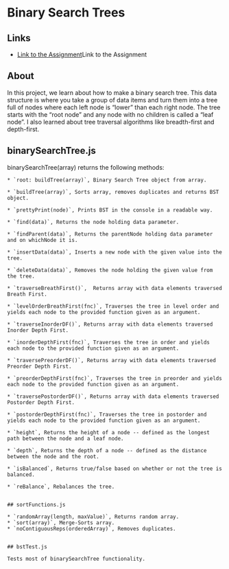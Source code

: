 # Binary Search Trees

## Links

- [Link to the Assignment](https://www.theodinproject.com/lessons/javascript-binary-search-trees)Link to the Assignment

## About

In this project, we learn about how to make a binary search tree. This data structure is where you take a group of data items and turn them into a tree full of nodes where each left node is “lower” than each right node. The tree starts with the “root node” and any node with no children is called a “leaf node”. I also learned about tree traversal algorithms like breadth-first and depth-first.

## binarySearchTree.js

binarySearchTree(array) returns the following methods:

    * `root: buildTree(array)`, Binary Search Tree object from array.

    * `buildTree(array)`, Sorts array, removes duplicates and returns BST object.

    * `prettyPrint(node)`, Prints BST in the console in a readable way.

    * `find(data)`, Returns the node holding data parameter.

    * `findParent(data)`, Returns the parentNode holding data parameter and on whichNode it is.

    * `insertData(data)`, Inserts a new node with the given value into the tree.

    * `deleteData(data)`, Removes the node holding the given value from the tree.

    * `traverseBreathFirst()`,  Returns array with data elements traversed Breath First.

    * `levelOrderBreathFirst(fnc)`, Traverses the tree in level order and yields each node to the provided function given as an argument.

    * `traverseInorderDF()`, Returns array with data elements traversed Inorder Depth First.

    * `inorderDepthFirst(fnc)`, Traverses the tree in order and yields each node to the provided function given as an argument.

    * `traversePreorderDF()`, Returns array with data elements traversed Preorder Depth First.

    * `preorderDepthFirst(fnc)`, Traverses the tree in preorder and yields each node to the provided function given as an argument.

    * `traversePostorderDF()`, Returns array with data elements traversed Postorder Depth First.

    * `postorderDepthFirst(fnc)`, Traverses the tree in postorder and yields each node to the provided function given as an argument.

    * `height`, Returns the height of a node -- defined as the longest path between the node and a leaf node.

    * `depth`, Returns the depth of a node -- defined as the distance between the node and the root.

    * `isBalanced`, Returns true/false based on whether or not the tree is balanced.

    * `reBalance`, Rebalances the tree.


    ## sortFunctions.js

    * `randomArray(length, maxValue)`, Returns random array.
    * `sort(array)`, Merge-Sorts array.
    * `noContiguousReps(orderedArray)`, Removes duplicates.


    ## bstTest.js

    Tests most of binarySearchTree functionality.
